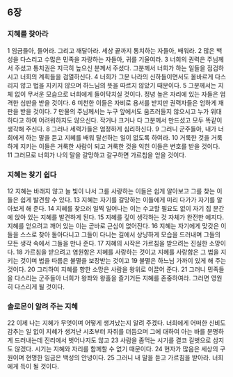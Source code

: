 ## 6장
### 지혜를 찾아라
1 임금들아, 들어라. 그리고 깨달아라. 세상 끝까지 통치하는 자들아, 배워라.
2 많은 백성을 다스리고 수많은 민족을 자랑하는 자들아, 귀를 기울여라.
3 너희의 권력은 주님께서 주셨고 통치권은 지극히 높으신 분께서 주셨다. 그분께서 너희가 하는 일들을 점검하시고 너희의 계획들을 검열하신다.
4 너희가 그분 나라의 신하들이면서도 올바르게 다스리지 않고 법을 지키지 않으며 하느님의 뜻을 따르지 않았기 때문이다.
5 그분께서는 지체 없이 무서운 모습으로 너희에게 들이닥치실 것이다. 정녕 높은 자리에 있는 자들은 엄격한 심판을 받을 것이다.
6 미천한 이들은 자비로 용서를 받지만 권력자들은 엄하게 재판을 받을 것이다.
7 만물의 주님께서는 누구 앞에서도 움츠러들지 않으시고 누가 위대하다고 하여 어려워하지도 않으신다. 작거나 크거나 다 그분께서 만드셨고 모두 똑같이 생각해 주신다.
8 그러나 세력가들은 엄정하게 심리하신다.
9 그러니 군주들아, 내가 너희에게 하는 말을 듣고 지혜를 배워 탈선하는 일이 없도록 하여라.
10 거룩한 것을 거룩하게 지키는 이들은 거룩한 사람이 되고 거룩한 것을 익힌 이들은 변호를 받을 것이다.
11 그러므로 너희가 나의 말을 갈망하고 갈구하면 가르침을 얻을 것이다.
### 지혜는 찾기 쉽다
12 지혜는 바래지 않고 늘 빛이 나서 그를 사랑하는 이들은 쉽게 알아보고 그를 찾는 이들은 쉽게 발견할 수 있다.
13 지혜는 자기를 갈망하는 이들에게 미리 다가가 자기를 알아보게 해 준다.
14 지혜를 찾으러 일찍 일어나는 이는 수고할 필요도 없이 자기 집 문간에 앉아 있는 지혜를 발견하게 된다.
15 지혜를 깊이 생각하는 것 자체가 완전한 예지다. 지혜를 얻으려고 깨어 있는 이는 곧바로 근심이 없어진다.
16 지혜는 자기에게 맞갖은 이들을 스스로 찾아 돌아다니고 그들이 다니는 길에서 상냥하게 모습을 드러내며 그들의 모든 생각 속에서 그들을 만나 준다.
17 지혜의 시작은 가르침을 받으려는 진실한 소망이다.
18 가르침을 받으려고 염원함은 지혜를 사랑하는 것이고 지혜를 사랑함은 그 법을 지키는 것이며 법을 따름은 불멸을 보장받는 것이고
19 불멸은 하느님 가까이 있게 해 주는 것이다.
20 그리하여 지혜를 향한 소망은 사람을 왕위로 이끌어 준다.
21 그러니 민족들을 다스리는 군주들아 너희가 왕좌와 왕홀을 즐기거든 지혜를 존중하여라. 그러면 영원히 다스리게 될 것이다.
### 솔로몬이 알려 주는 지혜
22 이제 나는 지혜가 무엇이며 어떻게 생겨났는지 알려 주겠다. 너희에게 어떠한 신비도 감추는 일 없이 지혜가 생겨난 시초부터 자취를 더듬으며 그에 대하여 아는 바를 분명하게 드러내는데 진리에서 벗어나지도 않고
23 사람을 좀먹는 시기를 결코 길벗으로 삼지도 않겠다. 시기는 지혜와 자리를 함께할 수 없기 때문이다.
24 현자가 많음은 세상의 구원이며 현명한 임금은 백성의 안녕이다.
25 그러니 내 말을 듣고 가르침을 받아라. 너희에게 득이 될 것이다.
